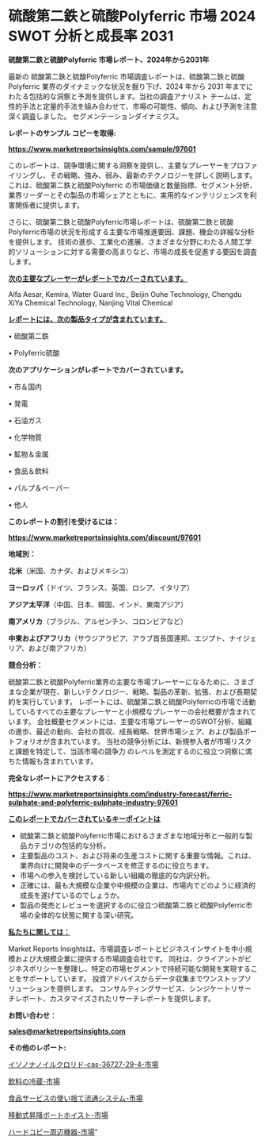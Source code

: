 # 硫酸第二鉄と硫酸Polyferric 市場 2024 SWOT 分析と成長率 2031

<strong>硫酸第二鉄と硫酸Polyferric 市場レポート、2024年から2031年</strong>

最新の 硫酸第二鉄と硫酸Polyferric 市場調査レポートは、硫酸第二鉄と硫酸Polyferric 業界のダイナミックな状況を掘り下げ、2024 年から 2031 年までにわたる包括的な洞察と予測を提供します。当社の調査アナリスト チームは、定性的手法と定量的手法を組み合わせて、市場の可能性、傾向、および予測を注意深く調査しました。 セグメンテーションダイナミクス。



<strong>レポートのサンプル コピーを取得:</strong> <a href=https://www.marketreportsinsights.com/sample/97601>

<strong><u>https://www.marketreportsinsights.com/sample/97601</u></strong></a>

このレポートは、競争環境に関する洞察を提供し、主要なプレーヤーをプロファイリングし、その戦略、強み、弱み、最新のテクノロジーを詳しく説明します。 これは、硫酸第二鉄と硫酸Polyferric の市場価値と数量指標、セグメント分析、業界リーダーとその製品の市場シェアとともに、実用的なインテリジェンスを利害関係者に提供します。

さらに、硫酸第二鉄と硫酸Polyferric市場レポートは、硫酸第二鉄と硫酸Polyferric市場の状況を形成する主要な市場推進要因、課題、機会の詳細な分析を提供します。 技術の進歩、工業化の進展、さまざまな分野にわたる人間工学的ソリューションに対する需要の高まりなど、市場の成長を促進する要因を調査します。



<strong><u>次の主要なプレーヤーがレポートでカバーされています。</u></strong>

Alfa Aesar, Kemira, Water Guard Inc., Beijin Ouhe Technology, Chengdu XiYa Chemical Technology, Nanjing Vital Chemical



<strong><u><b>レポートには、次の製品タイプが含まれています。</b></u></strong>

• 硫酸第二鉄

•  Polyferric硫酸



<strong><b>次のアプリケーションがレポートでカバーされています。</b></strong>

• 市＆国内

• 発電

• 石油ガス

• 化学物質

• 鉱物＆金属

• 食品＆飲料

• パルプ＆ペーパー

• 他人



<strong><b>このレポートの割引を受けるには：</b></strong><a href=https://www.marketreportsinsights.com/discount/97601>

<strong><u>https://www.marketreportsinsights.com/discount/97601</u></strong></a>



<strong>地域別：</strong>



<strong>北米</strong>（米国、カナダ、およびメキシコ）



<strong>ヨーロッパ</strong>（ドイツ、フランス、英国、ロシア、イタリア）



<strong>アジア太平洋</strong>（中国、日本、韓国、インド、東南アジア）



<strong>南アメリカ</strong>（ブラジル、アルゼンチン、コロンビアなど）



<strong>中東およびアフリカ</strong>（サウジアラビア、アラブ首長国連邦、エジプト、ナイジェリア、および南アフリカ）



<strong>競合分析：</strong>

硫酸第二鉄と硫酸Polyferric業界の主要な市場プレーヤーになるために、さまざまな企業が現在、新しいテクノロジー、戦略、製品の革新、拡張、および長期契約を実行しています。 レポートには、硫酸第二鉄と硫酸Polyferricの市場で活動しているすべての主要なプレーヤーと小規模なプレーヤーの会社概要が含まれています。 会社概要セグメントには、主要な市場プレーヤーのSWOT分析、組織の進歩、最近の動向、会社の買収、成長戦略、世界市場シェア、および製品ポートフォリオが含まれています。 当社の競争分析には、新規参入者が市場リスクと課題を特定して、当該市場の競争力 のレベルを測定するのに役立つ洞察に満ちた情報も含まれています。



<strong>完全なレポートにアクセスする</strong>：

<a href=https://www.marketreportsinsights.com/industry-forecast/ferric-sulphate-and-polyferric-sulphate-industry-97601>

<strong><u>https://www.marketreportsinsights.com/industry-forecast/ferric-sulphate-and-polyferric-sulphate-industry-97601</u></strong></a>



<strong><u><b>このレポートでカバーされているキーポイントは</b></u></strong>
<ul>
  <li>硫酸第二鉄と硫酸Polyferric市場におけるさまざまな地域分布と一般的な製品カテゴリの包括的な分析。</li>
  <li>主要製品のコスト、および将来の生産コストに関する重要な情報。これは、業界向けに開発中のデータベースを修正するのに役立ちます。</li>
  <li>市場への参入を検討している新しい組織の徹底的な内訳分析。</li>
  <li>正確には、最も大規模な企業や中規模の企業は、市場内でどのように経済的成長を遂げているのでしょうか。</li>
  <li>製品の発売とレビューを選択するのに役立つ硫酸第二鉄と硫酸Polyferric市場の全体的な状態に関する深い研究。</li>
</ul>


<strong><u><b>私たちに関しては：</b></u></strong>

Market Reports Insightsは、市場調査レポートとビジネスインサイトを中小規模および大規模企業に提供する市場調査会社です。 同社は、クライアントがビジネスポリシーを整理し、特定の市場セグメントで持続可能な開発を実現することをサポートしています。 投資アドバイスからデータ収集までワンストップソリューションを提供します。 コンサルティングサービス、シンジケートリサーチレポート、カスタマイズされたリサーチレポートを提供します。



<strong><b>お問い合わせ</b></strong>：

<a href=mailto:sales@marketreportsinsights.com>

<strong><u>sales@marketreportsinsights.com</u></strong></a>



<strong>その他のレポート:</strong>

<a href=https://www.linkedin.com/pulse/イソノナノイルクロリド-cas-36727-29-4-市場-2023-swot-afqtf/>イソノナノイルクロリド-cas-36727-29-4-市場</a>

<a href=https://www.linkedin.com/pulse/飲料の冷蔵-市場-2023-swot-分析と成長率-2030-data-dive-discoveries-24-analysis-asajf/>飲料の冷蔵-市場</a>

<a href=https://www.linkedin.com/pulse/食品サービスの使い捨て流通システム-市場-2023-swot-分析と最新イノベーション-punjf/>食品サービスの使い捨て流通システム-市場</a>

<a href=https://www.linkedin.com/pulse/移動式昇降ボートホイスト-市場-2023-swot-分析と最新イノベーション-iowwf/>移動式昇降ボートホイスト-市場</a>

<a href=https://www.linkedin.com/pulse/ハードコピー周辺機器-市場-2023-収益と成長ドライバー-2030-analytics-achievers-24-analysis-gxutf/>ハードコピー周辺機器-市場</a>"
